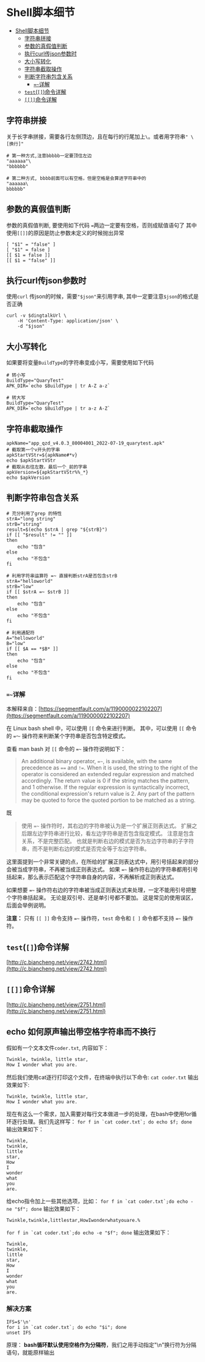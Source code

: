 # Shell脚本细节
- [Shell脚本细节](#shell脚本细节)
  - [字符串拼接](#字符串拼接)
  - [参数的真假值判断](#参数的真假值判断)
  - [执行curl传json参数时](#执行curl传json参数时)
  - [大小写转化](#大小写转化)
  - [字符串截取操作](#字符串截取操作)
  - [判断字符串包含关系](#判断字符串包含关系)
    - [`=~`详解](#详解)
  - [`test`(`[]`)命令详解](#test命令详解)
  - [`[[]]`命令详解](#命令详解)

## 字符串拼接
关于长字串拼接，需要各行左侧顶边，且在每行的行尾加上`\`。或者用字符串`" \[换行]"`
```shell
# 第一种方式,注意bbbbb一定要顶住左边
"aaaaaa"\
"bbbbbb"

# 第二种方式, bbbb前面可以有空格，但是空格是会算进字符串中的
"aaaaaa\
bbbbbb"
```

## 参数的真假值判断
参数的真假值判断, 要使用如下代码
`=`两边一定要有空格，否则成赋值语句了
其中使用`[[]]`的原因是防止参数未定义的时候抛出异常
```shell
[ "$1" = "false" ]
[ "$1" = false ]
[[ $1 = false ]]
[[ $1 = "false" ]]
```

## 执行curl传json参数时
使用`curl` 传json的时候，需要`"$json"`来引用字串, 其中一定要注意`$json`的格式是否正确
```shell
curl -v $dingtalkUrl \
    -H 'Content-Type: application/json' \
    -d "$json"
```

## 大小写转化
如果要将变量`BuildType`的字符串变成小写，需要使用如下代码
```shell
# 转小写
BuildType="QuaryTest"
APK_DIR=`echo $BuildType | tr A-Z a-z`

# 转大写
BuildType="QuaryTest"
APK_DIR=`echo $BuildType | tr a-z A-Z`
```

## 字符串截取操作
```shell
apkName="app_qzd_v4.0.3_80004001_2022-07-19_quarytest.apk"
# 截取第一个v开头的字串
apkStartVStr=${apkName#*v}
echo $apkStartVStr
# 截取从右往左数，最后一个_前的字串
apkVersion=${apkStartVStr%%_*}
echo $apkVersion
```

## 判断字符串包含关系
```shell
# 充分利用了grep 的特性
strA="long string"
strB="string"
result=$(echo $strA | grep "${strB}")
if [[ "$result" != "" ]]
then
    echo "包含"
else
    echo "不包含"
fi

# 利用字符串运算符 =~ 直接判断strA是否包含strB
strA="helloworld"
strB="low"
if [[ $strA =~ $strB ]]
then
    echo "包含"
else
    echo "不包含"
fi

# 利用通配符
A="helloworld"
B="low"
if [[ $A == *$B* ]]
then
    echo "包含"
else
    echo "不包含"
fi

```
### `=~`详解
本解释来自：[https://segmentfault.com/a/1190000022102207](https://segmentfault.com/a/1190000022102207)

在 Linux bash shell 中，可以使用 `[[` 命令来进行判断。
其中，可以使用 `[[` 命令的 `=～` 操作符来判断某个字符串是否包含特定模式。

查看 man bash 对 `[[` 命令的 `=~` 操作符说明如下：
> An additional binary operator, `=~`, is available, with the same precedence as `==` and `!=`.
When it is used, the string to the right of the operator is considered an extended regular expression and matched accordingly.
The return value is 0 if the string matches the pattern, and 1 otherwise.
If the regular expression is syntactically incorrect, the conditional expression's return value is 2.
Any part of the pattern may be quoted to force the quoted portion to be matched as a string.

既
> 使用 `=~` 操作符时，其右边的字符串被认为是一个扩展正则表达式。
扩展之后跟左边字符串进行比较，看左边字符串是否包含指定模式。
注意是包含关系，不是完整匹配。
也就是判断右边的模式是否为左边字符串的子字符串，而不是判断右边的模式是否完全等于左边字符串。

这里面提到一个非常关键的点，在所给的扩展正则表达式中，用引号括起来的部分会被当成字符串，不再被当成正则表达式。
如果 `=~` 操作符右边的字符串都用引号括起来，那么表示匹配这个字符串自身的内容，不再解析成正则表达式。

如果想要 `=~` 操作符右边的字符串被当成正则表达式来处理，一定不能用引号把整个字符串括起来。
无论是双引号、还是单引号都不要加。
这是常见的使用误区，后面会举例说明。

**注意：** 只有 `[[ ]]` 命令支持 `=~` 操作符，`test` 命令和 `[ ]` 命令都不支持 `=~` 操作符。

## `test`(`[]`)命令详解
[http://c.biancheng.net/view/2742.html](http://c.biancheng.net/view/2742.html)

## `[[]]`命令详解
[http://c.biancheng.net/view/2751.html](http://c.biancheng.net/view/2751.html)

## echo 如何原声输出带空格字符串而不换行
假如有一个文本文件`coder.txt`, 内容如下：
```txt
Twinkle, twinkle, little star,
How I wonder what you are.
```

然后我们使用cat逐行打印这个文件，在终端中执行以下命令:
`cat coder.txt`
输出效果如下:
```shell
Twinkle, twinkle, little star,
How I wonder what you are.
```

现在有这么一个需求，加入需要对每行文本做进一步的处理，在bash中使用for循环逐行处理。我们先这样写：
``for f in `cat coder.txt`; do echo $f; done``
输出效果如下：
```shell
Twinkle,
twinkle,
little
star,
How
I
wonder
what
you
are.
```

给echo指令加上一些其他选项，比如：
``for f in `cat coder.txt`;do echo -ne "$f"; done``
输出效果如下：
```shell
Twinkle,twinkle,littlestar,HowIwonderwhatyouare.%
```

``for f in `cat coder.txt`;do echo -e "$f"; done``
输出效果如下：
```shell
Twinkle,
twinkle,
little
star,
How
I
wonder
what
you
are.
```

### 解决方案
```shell
IFS=$'\n'
for i in `cat coder.txt`; do echo "$i"; done
unset IFS
```

原理：
**bash循环默认使用空格作为分隔符**，我们之用手动指定"\n"换行符为分隔语句，就能原样输出
